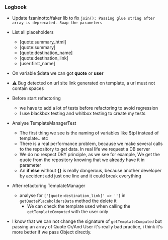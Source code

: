 ### Logbook
* Update fzaninotto/faker lib to fix `join(): Passing glue string after array is deprecated. Swap the parameters`
* List all placeholders
  * [quote:summary_html]
  * [quote:summary]
  * [quote:destination_name]
  * [quote:destination_link]
  * [user:first_name]
* On variable $data we can got **quote** or **user**
* :warning: Bug detected on url site link generated on template, a url must not contain spaces
* Before start refactoring 
  * we have to add a lot of tests before refactoring to avoid regression
  * I use blackbox testing and whitbox testing to create my tests

* Analyse TemplateManagerTest
  * The first thing we see is the naming of variables like $tpl instead of template.. etc 
  * There is a real performance problem, because we make several calls to the repository to get data. In real life we request a DB server
  * We do no respect DRY principle, as we see for example, We get the quote from the repository knowing that we already have it in parameter
  * An **if else** without **{}** is really dangerous, because another developer by accident add just one line and it could break everything
* After refactoring TemplateManager
  * analyse for `['[quote:destination_link]' => '']` in `getQuotePlaceholdersData` method the delete it
    * We can check the template used when calling the `getTemplateComputed` with the user only
* I know that we can not change the signature of `getTemplateComputed` but passing an array of Quote Or/And User it's really bad practice, i think it's more better if we pass Object directly.